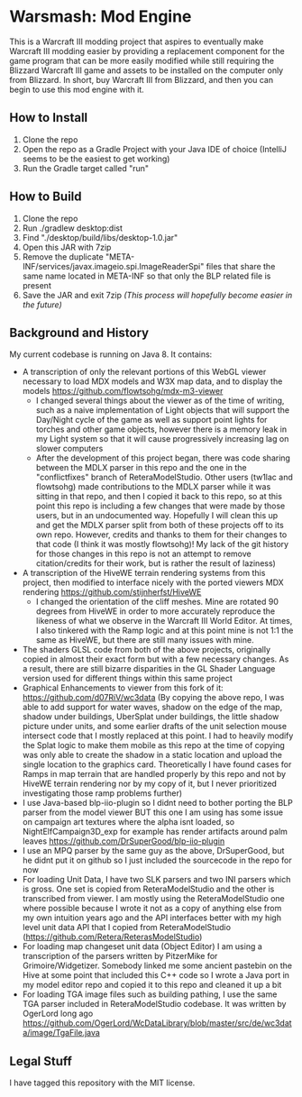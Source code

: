 # Warsmash: Mod Engine
This is a Warcraft III modding project that aspires to eventually make Warcraft III modding easier by providing a replacement component for the game program that can be more easily modified while still requiring the Blizzard Warcraft III game and assets to be installed on the computer only from Blizzard. In short, buy Warcraft III from Blizzard, and then you can begin to use this mod engine with it.

## How to Install
1. Clone the repo
2. Open the repo as a Gradle Project with your Java IDE of choice (IntelliJ seems to be the easiest to get working)
3. Run the Gradle target called "run"

## How to Build
1. Clone the repo
2. Run ./gradlew desktop:dist
3. Find "./desktop/build/libs/desktop-1.0.jar"
4. Open this JAR with 7zip
5. Remove the duplicate "META-INF/services/javax.imageio.spi.ImageReaderSpi" files that share the same name located in META-INF so that only the BLP related file is present
6. Save the JAR and exit 7zip
*(This process will hopefully become easier in the future)*

## Background and History
My current codebase is running on Java 8. It contains:
- A transcription of only the relevant portions of this WebGL viewer necessary to load MDX models and W3X map data, and to display the models https://github.com/flowtsohg/mdx-m3-viewer
  - I changed several things about the viewer as of the time of writing, such as a naive implementation of Light objects that will support the Day/Night cycle of the game as well as support point lights for torches and other game objects, however there is a memory leak in my Light system so that it will cause progressively increasing lag on slower computers
  - After the development of this project began, there was code sharing between the MDLX parser in this repo and the one in the "conflictfixes" branch of ReteraModelStudio. Other users (tw1lac and flowtsohg) made contributions to the MDLX parser while it was sitting in that repo, and then I copied it back to this repo, so at this point this repo is including a few changes that were made by those users, but in an undocumented way. Hopefully I will clean this up and get the MDLX parser split from both of these projects off to its own repo. However, credits and thanks to them for their changes to that code (I think it was mostly flowtsohg)! My lack of the git history for those changes in this repo is not an attempt to remove citation/credits for their work, but is rather the result of laziness)
- A transcription of the HiveWE terrain rendering systems from this project, then modified to interface nicely with the ported viewers MDX rendering https://github.com/stijnherfst/HiveWE
  - I changed the orientation of the cliff meshes. Mine are rotated 90 degrees from HiveWE in order to more accurately reproduce the likeness of what we observe in the Warcraft III World Editor. At times, I also tinkered with the Ramp logic and at this point mine is not 1:1 the same as HiveWE, but there are still many issues with mine.
- The shaders GLSL code from both of the above projects, originally copied in almost their exact form but with a few necessary changes. As a result, there are still bizarre disparities in the GL Shader Language version used for different things within this same project
- Graphical Enhancements to viewer from this fork of it: https://github.com/d07RiV/wc3data
(By copying the above repo, I was able to add support for water waves, shadow on the edge of the map, shadow under buildings, UberSplat under buildings, the little shadow picture under units, and some earlier drafts of the unit selection mouse intersect code that I mostly replaced at this point. I had to heavily modify the Splat logic to make them mobile as this repo at the time of copying was only able to create the shadow in a static location and upload the single location to the graphics card. Theoretically I have found cases for Ramps in map terrain that are handled properly by this repo and not by HiveWE terrain rendering nor by my copy of it, but I never prioritized investigating those ramp problems further)
- I use Java-based blp-iio-plugin so I didnt need to bother porting the BLP parser from the model viewer BUT this one I am using has some issue on campaign art textures where the alpha isnt loaded, so NightElfCampaign3D_exp for example has render artifacts around palm leaves https://github.com/DrSuperGood/blp-iio-plugin
- I use an MPQ parser by the same guy as the above, DrSuperGood, but he didnt put it on github so I just included the sourcecode in the repo for now
- For loading Unit Data, I have two SLK parsers and two INI parsers which is gross. One set is copied from ReteraModelStudio and the other is transcribed from viewer. I am mostly using the ReteraModelStudio one where possible because I wrote it not as a copy of anything else from my own intuition years ago and the API interfaces better with my high level unit data API that I copied from ReteraModelStudio (https://github.com/Retera/ReterasModelStudio)
- For loading map changeset unit data (Object Editor) I am using a transcription of the parsers written by PitzerMike for Grimoire/Widgetizer. Somebody linked me some ancient pastebin on the Hive at some point that included this C++ code so I wrote a Java port in my model editor repo and copied it to this repo and cleaned it up a bit
- For loading TGA image files such as building pathing, I use the same TGA parser included in ReteraModelStudio codebase. It was written by OgerLord long ago https://github.com/OgerLord/WcDataLibrary/blob/master/src/de/wc3data/image/TgaFile.java

## Legal Stuff
I have tagged this repository with the MIT license.
